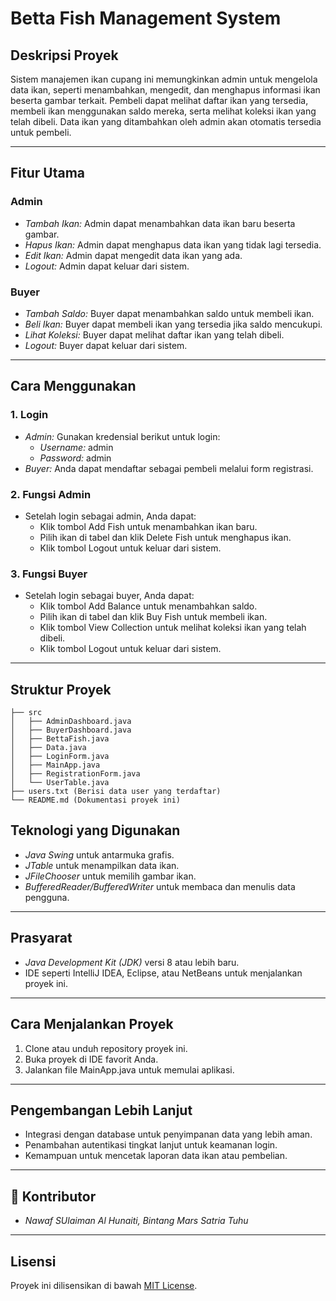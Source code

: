 # Betta Fish Management System

## Deskripsi Proyek
Sistem manajemen ikan cupang ini memungkinkan admin untuk mengelola data ikan, seperti menambahkan, mengedit, dan menghapus informasi ikan beserta gambar terkait. Pembeli dapat melihat daftar ikan yang tersedia, membeli ikan menggunakan saldo mereka, serta melihat koleksi ikan yang telah dibeli. Data ikan yang ditambahkan oleh admin akan otomatis tersedia untuk pembeli.

---

## Fitur Utama
### Admin
- *Tambah Ikan:* Admin dapat menambahkan data ikan baru beserta gambar.
- *Hapus Ikan:* Admin dapat menghapus data ikan yang tidak lagi tersedia.
- *Edit Ikan:* Admin dapat mengedit data ikan yang ada.
- *Logout:* Admin dapat keluar dari sistem.

### Buyer
- *Tambah Saldo:* Buyer dapat menambahkan saldo untuk membeli ikan.
- *Beli Ikan:* Buyer dapat membeli ikan yang tersedia jika saldo mencukupi.
- *Lihat Koleksi:* Buyer dapat melihat daftar ikan yang telah dibeli.
- *Logout:* Buyer dapat keluar dari sistem.

---

## Cara Menggunakan

### 1. Login
- *Admin:* Gunakan kredensial berikut untuk login:
  - *Username:* admin
  - *Password:* admin
- *Buyer:* Anda dapat mendaftar sebagai pembeli melalui form registrasi.

### 2. Fungsi Admin
- Setelah login sebagai admin, Anda dapat:
  - Klik tombol Add Fish untuk menambahkan ikan baru.
  - Pilih ikan di tabel dan klik Delete Fish untuk menghapus ikan.
  - Klik tombol Logout untuk keluar dari sistem.

### 3. Fungsi Buyer
- Setelah login sebagai buyer, Anda dapat:
  - Klik tombol Add Balance untuk menambahkan saldo.
  - Pilih ikan di tabel dan klik Buy Fish untuk membeli ikan.
  - Klik tombol View Collection untuk melihat koleksi ikan yang telah dibeli.
  - Klik tombol Logout untuk keluar dari sistem.

---

## Struktur Proyek
```
├── src
│   ├── AdminDashboard.java
│   ├── BuyerDashboard.java
│   ├── BettaFish.java
│   ├── Data.java
│   ├── LoginForm.java
│   ├── MainApp.java
│   ├── RegistrationForm.java
│   └── UserTable.java
├── users.txt (Berisi data user yang terdaftar)
└── README.md (Dokumentasi proyek ini)
```

## Teknologi yang Digunakan
- *Java Swing* untuk antarmuka grafis.
- *JTable* untuk menampilkan data ikan.
- *JFileChooser* untuk memilih gambar ikan.
- *BufferedReader/BufferedWriter* untuk membaca dan menulis data pengguna.

---

## Prasyarat
- *Java Development Kit (JDK)* versi 8 atau lebih baru.
- IDE seperti IntelliJ IDEA, Eclipse, atau NetBeans untuk menjalankan proyek ini.

---

## Cara Menjalankan Proyek
1. Clone atau unduh repository proyek ini.
2. Buka proyek di IDE favorit Anda.
3. Jalankan file MainApp.java untuk memulai aplikasi.

---

## Pengembangan Lebih Lanjut
- Integrasi dengan database untuk penyimpanan data yang lebih aman.
- Penambahan autentikasi tingkat lanjut untuk keamanan login.
- Kemampuan untuk mencetak laporan data ikan atau pembelian.

---

## 👥 Kontributor
- *Nawaf SUlaiman Al Hunaiti, Bintang Mars Satria Tuhu*

---

## Lisensi
Proyek ini dilisensikan di bawah [MIT License](https://opensource.org/licenses/MIT).
